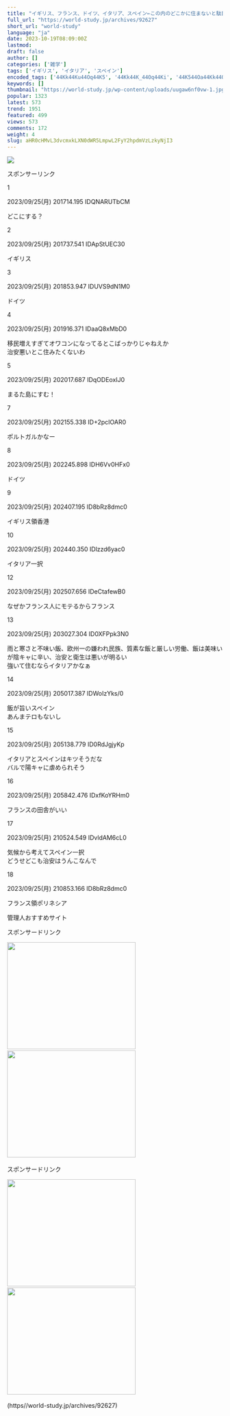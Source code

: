 ```yaml
---
title: "イギリス、フランス、ドイツ、イタリア、スペイン←この内のどこかに住まないと駄目なら"
full_url: "https://world-study.jp/archives/92627"
short_url: "world-study"
language: "ja"
date: 2023-10-19T08:09:00Z
lastmod: 
draft: false
author: []
categories: ['雑学']
tags: ['イギリス', 'イタリア', 'スペイン']
encoded_tags: ['44Kk44Ku44Oq44K5', '44Kk44K_44Oq44Ki', '44K544Oa44Kk44Oz']
keywords: []
thumbnail: "https://world-study.jp/wp-content/uploads/uugaw6nf0vw-1.jpg"
popular: 1323
latest: 573
trend: 1951
featured: 499
views: 573
comments: 172
weight: 4
slug: aHR0cHMvL3dvcmxkLXN0dWR5LmpwL2FyY2hpdmVzLzkyNjI3
---
```


![](https://world-study.jp/wp-content/uploads/uugaw6nf0vw-1.jpg)

<div><p class='ps-label'>スポンサーリンク</p><p class='ps-widget'></p><p class='t_h'><p>1 <p> 2023/09/25(月) 201714.195 IDQNARUTbCM</p></p></p><p class='t_b'><p> どこにする？ </p></p><p></p><p class='t_h'><p>2 <p> 2023/09/25(月) 201737.541 IDApStUEC30</p></p></p><p class='t_b'><p> イギリス </p></p><p class='t_h'><p>3 <p> 2023/09/25(月) 201853.947 IDUVS9dN1M0</p></p></p><p class='t_b'><p> ドイツ </p></p><p class='t_h'><p>4 <p> 2023/09/25(月) 201916.371 IDaaQ8xMbD0</p></p></p><p class='t_b'><p> 移民増えすぎてオワコンになってるとこばっかりじゃねえか<br> 治安悪いとこ住みたくないわ </p></p><p class='t_h'><p>5 <p> 2023/09/25(月) 202017.687 IDqODEoxIJ0</p></p></p><p class='t_b'><p> まるた島にすむ！ </p></p><p class='t_h'><p>7 <p> 2023/09/25(月) 202155.338 ID+2pcIOAR0</p></p></p><p class='t_b'><p> ポルトガルかなー </p></p><p class='t_h'><p>8 <p> 2023/09/25(月) 202245.898 IDH6Vv0HFx0</p></p></p><p class='t_b'><p> ドイツ </p></p><p class='t_h'><p>9 <p> 2023/09/25(月) 202407.195 ID8bRz8dmc0</p></p></p><p class='t_b'><p> イギリス領香港 </p></p><p class='t_h'><p>10 <p> 2023/09/25(月) 202440.350 IDlzzd6yac0</p></p></p><p class='t_b'><p> イタリア一択 </p></p><p class='t_h'><p>12 <p> 2023/09/25(月) 202507.656 IDeCtafewB0</p></p></p><p class='t_b'><p> なぜかフランス人にモテるからフランス </p></p><p class='t_h'><p>13 <p> 2023/09/25(月) 203027.304 ID0XFPpk3N0</p></p></p><p class='t_b'><p> 雨と寒さと不味い飯、欧州一の嫌われ民族、質素な飯と厳しい労働、飯は美味いが陰キャに辛い、治安と衛生は悪いが明るい<br> 強いて住むならイタリアかなぁ </p></p><p class='t_h'><p>14 <p> 2023/09/25(月) 205017.387 IDWoIzYks/0</p></p></p><p class='t_b'><p> 飯が旨いスペイン<br> あんまテロもないし </p></p><p class='t_h'><p>15 <p> 2023/09/25(月) 205138.779 ID0RdJgjyKp</p></p></p><p class='t_b'><p> イタリアとスペインはキツそうだな<br> バルで陽キャに虐められそう </p></p><p class='t_h'><p>16 <p> 2023/09/25(月) 205842.476 IDxfKoYRHm0</p></p></p><p class='t_b'><p> フランスの田舎がいい </p></p><p class='t_h'><p>17 <p> 2023/09/25(月) 210524.549 IDvldAM6cL0</p></p></p><p class='t_b'><p> 気候から考えてスペイン一択<br> どうせどこも治安はうんこなんで </p></p><p class='t_h'><p>18 <p> 2023/09/25(月) 210853.166 ID8bRz8dmc0</p></p></p><p class='t_b'><p> フランス領ポリネシア </p></p> <p class='textwidget custom-html-widget'></p><p class='top_rss_down_title'> 管理人おすすめサイト </p> <p class='rss4'> </p><p class='posts-under-1'>スポンサードリンク</p><a href='https//hb.afl.rakuten.co.jp/hsc/22147dca.3eb27a4d.22147dcb.ab9930ba/?link_type=pict&ut=eyJwYWdlIjoic2hvcCIsInR5cGUiOiJwaWN0IiwiY29sIjoxLCJjYXQiOiI0NCIsImJhbiI6IjQ2MDEzNSIsImFtcCI6ZmFsc2V9' target='_blank' rel='nofollow sponsored noopener'><img src='https//hbb.afl.rakuten.co.jp/hsb/22147dca.3eb27a4d.22147dcb.ab9930ba/?me_id=1&me_adv_id=460135&t=pict' border='0' alt='' title=''></a> <br> <a href='https//px.a8.net/svt/ejp?a8mat=3TD6WR+3C9O2A+2PEO+1I1IKX' rel='nofollow'> <img border='0' width='300' height='250' alt='' src='https//www23.a8.net/svt/bgt?aid=230722875202&wid=005&eno=01&mid=s00000012624009077000&mc=1'></a> <img border='0' width='1' height='1' src='https//www10.a8.net/0.gif?a8mat=3TD6WR+3C9O2A+2PEO+1I1IKX' alt=''> <a href='https//px.a8.net/svt/ejp?a8mat=3TD6WR+4491HU+54ZG+609HT' rel='nofollow'> <img border='0' width='300' height='250' alt='' src='https//www29.a8.net/svt/bgt?aid=230722875249&wid=005&eno=01&mid=s00000023974001009000&mc=1'></a> <img border='0' width='1' height='1' src='https//www18.a8.net/0.gif?a8mat=3TD6WR+4491HU+54ZG+609HT' alt=''> <p class='posts-under-1'>スポンサードリンク</p><a href='https//px.a8.net/svt/ejp?a8mat=3BQDI5+2RFHW2+3D3Q+65U41' rel='nofollow'> <img border='0' width='300' height='250' alt='' src='https//www28.a8.net/svt/bgt?aid=201104861167&wid=005&eno=01&mid=s00000015695001035000&mc=1'></a> <img border='0' width='1' height='1' src='https//www17.a8.net/0.gif?a8mat=3BQDI5+2RFHW2+3D3Q+65U41' alt=''> <a href='https//px.a8.net/svt/ejp?a8mat=3H5J7Z+P0B9U+50+35UAKX' rel='nofollow'> <img border='0' width='300' height='250' alt='' src='https//www23.a8.net/svt/bgt?aid=210210191042&wid=005&eno=01&mid=s00000000018019121000&mc=1'></a> <img border='0' width='1' height='1' src='https//www10.a8.net/0.gif?a8mat=3H5J7Z+P0B9U+50+35UAKX' alt=''> </div>

(https//world-study.jp/archives/92627)
